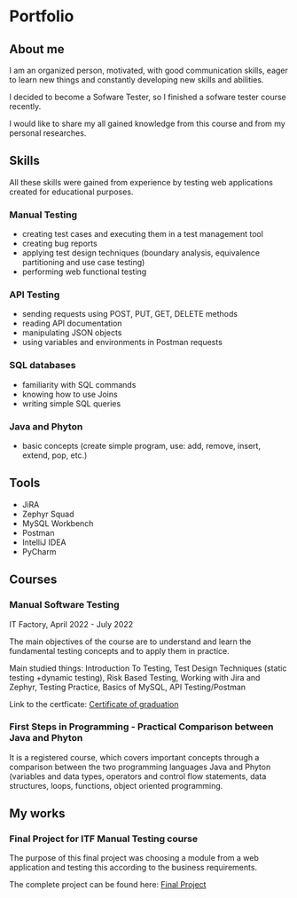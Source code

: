 # Portfolio

## About me

I am an organized person, motivated, with good communication skills, eager to learn new things and constantly developing new skills and abilities. 

I decided to become a Sofware Tester, so I finished a sofware tester course recently. 

I would like to share my all gained knowledge from this course and from my personal researches.

## Skills

All these skills were gained from experience by testing web applications created for educational purposes.

### Manual Testing

* creating test cases and executing them in a test management tool
* creating bug reports 
* applying test design techniques (boundary analysis, equivalence partitioning and use case testing)
* performing web functional testing 

### API Testing

* sending requests using POST, PUT, GET, DELETE methods
* reading API documentation
* manipulating JSON objects
* using variables and environments in Postman requests

### SQL databases

* familiarity with SQL commands
* knowing how to use Joins
* writing simple SQL queries

### Java and Phyton
* basic concepts (create simple program, use: add, remove, insert, extend, pop, etc.)

## Tools
* JiRA
* Zephyr Squad
* MySQL Workbench
* Postman
* IntelliJ IDEA
* PyCharm

## Courses

### Manual Software Testing

IT Factory, April 2022 - July 2022

The main objectives of the course are to understand and learn the fundamental testing concepts and to apply them in practice.

Main studied things: Introduction To Testing, Test Design Techniques (static testing +dynamic testing), Risk Based Testing, Working with Jira and Zephyr, Testing Practice, Basics of MySQL, API Testing/Postman

Link to the certficate: [Certificate of graduation](https://github.com/matyasmelinda/images-in-readme/blob/7993dac0d16b2f8ea11282c74005cab605f540b5/M%C3%A1ty%C3%A1s%20Melinda%20-%20Testare%20Manuala%20Diploma%20IT%20Factory%20(1).pdf)

### First Steps in Programming - Practical Comparison between Java and Phyton

It is a registered course, which covers important concepts through a comparison between the two programming languages Java and Phyton (variables and data types, operators and control flow statements, data structures, loops, functions, object oriented programming.

## My works

### Final Project for ITF Manual Testing course

The purpose of this final project was choosing a module from a web application and testing this according to the business requirements.

The complete project can be found here: [Final Project](https://github.com/matyasmelinda/manual_testing_portofolio/tree/main/Final%20Project)
